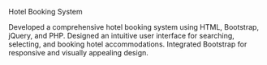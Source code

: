 Hotel Booking System

Developed a comprehensive hotel booking system using HTML, Bootstrap, jQuery,
and PHP. Designed an intuitive user interface for searching, selecting, and
booking hotel accommodations. Integrated Bootstrap for responsive and visually
appealing design.
